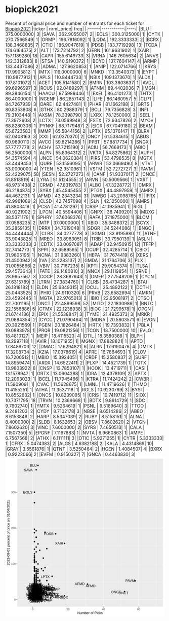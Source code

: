 # biopick2021
Percent of original price and number of entrants for each ticket for [Biopick2021](https://twitter.com/hashtag/Biopick2021)
|ticker |  nrml_price| freq|
|:------|-----------:|----:|
|BLU    | 375.0000000|    3|
|SAVA   | 362.9055007|    2|
|EOLS   | 300.3125000|    1|
|CYTK   | 270.7566549|    1|
|ORMP   | 196.7816092|    1|
|LQDA   | 192.3333333|    2|
|BCRX   | 188.3468835|    7|
|CTIC   | 186.9047619|    1|
|PDSB   | 183.7719298|   13|
|TCDA   | 174.6164575|    2|
|ALT    | 173.7214792|    2|
|GERN   | 161.9631902|    1|
|XAIR   | 157.1189280|   18|
|CAPR   | 155.6149733|    3|
|VRNA   | 146.7605634|    2|
|ANVS   | 142.3312883|    8|
|STSA   | 140.9190372|    1|
|BCYC   | 137.7604147|    4|
|ARMP   | 133.4437086|    2|
|ADMA   | 127.9620853|    1|
|ANIP   | 122.0714766|    1|
|KRYS   | 117.9905812|    1|
|IMTX   | 116.0000000|    6|
|MNKD   | 113.3540373|    1|
|EYPT   | 110.9877913|    1|
|APLS   | 110.8444733|    1|
|NBIX   | 109.1373670|    1|
|ALDX   | 107.8101072|    1|
|ACET   | 105.5141580|    2|
|BMRN   | 103.3603637|    1|
|AVDL   |  99.6996997|    3|
|RCUS   |  92.0489297|    1|
|ATNM   |  89.4402036|    7|
|IMGN   |  89.3846154|    1|
|HAACU  |  87.5989446|    1|
|EXEL   |  86.4101273|    1|
|THTX   |  86.4000000|    1|
|NGENF  |  86.2857143|    2|
|LIFE   |  86.1460957|    5|
|CLPT   |  84.7267939|    3|
|DARE   |  82.4427481|    1|
|PHAR   |  81.1662198|    2|
|GRTS   |  80.8353808|    6|
|GTHX   |  80.2988379|    1|
|BCLI   |  79.7356828|    3|
|INFI   |  79.3103448|    1|
|AXSM   |  78.3398790|    3|
|LXRX   |  78.1250000|    2|
|SEEL   |  77.3972603|    2|
|LCTX   |  73.0569948|    3|
|FSTX   |  72.9347826|    2|
|MYOV   |  68.8280306|    1|
|PYNKF  |  68.7179487|    2|
|EIGR   |  67.7049180|    2|
|BEAM   |  65.6723583|    1|
|IMMP   |  65.5844156|    2|
|LPTX   |  65.1376147|   11|
|BLRX   |  62.0408163|    3|
|XXII   |  62.0370370|    2|
|ONCY   |  61.5384615|    1|
|ABUS   |  60.9890110|    3|
|AVCO   |  59.8214286|    1|
|PPBT   |  57.8817734|    1|
|SNGX   |  57.7777778|    2|
|ACHV   |  57.7215190|    2|
|ACIU   |  56.7669173|    1|
|ABIO   |  56.2500000|    1|
|ALPN   |  55.8364312|    2|
|VKTX   |  54.8275862|    2|
|AUPH   |  54.3574594|    4|
|JNCE   |  54.0620384|    1|
|PIRS   |  53.4798535|    8|
|MGTX   |  53.4449453|    1|
|QURE   |  53.1556095|    1|
|ARWR   |  53.0669490|    8|
|VTVT   |  53.0000000|    4|
|YTEN   |  52.9510961|    1|
|VSTM   |  52.7272727|    3|
|PAVM   |  52.4229075|   58|
|SESN   |  52.2727273|    4|
|CANF   |  51.9337017|    2|
|CNCE   |  51.8518519|    4|
|LYRA   |  51.5124555|    2|
|ARVN   |  50.5009566|    1|
|VXRT   |  48.9731438|    2|
|CRMD   |  47.8319783|    1|
|ALBO   |  47.3228772|    1|
|CMRX   |  46.2184874|    2|
|SYBX   |  45.4545455|    2|
|PTGX   |  44.4897959|    1|
|AMRX   |  44.4672131|    1|
|AFMD   |  43.2343234|   31|
|NWBO   |  43.2098765|    9|
|IFRX   |  42.9961089|    2|
|CLSD   |  42.7457098|    4|
|SLN    |  42.1250000|    1|
|AMRS   |  41.8803419|    1|
|PCSA   |  41.4781297|    1|
|CRSP   |  41.1935941|    1|
|RIGL   |  40.9221902|    2|
|LPCN   |  40.5594406|    1|
|GNPX   |  38.7409201|    3|
|MDXG   |  38.5371179|    1|
|SPHRY  |  37.6068376|    1|
|RAFA   |  37.1875000|    1|
|BLCM   |  37.0588235|    2|
|MTP    |  37.0000000|    1|
|XBIO   |  35.3488372|    2|
|SCYX   |  35.2859135|    1|
|DRRX   |  34.7619048|    1|
|SDGR   |  34.5244086|    1|
|BNGO   |  34.4444444|    7|
|CLBS   |  34.0277778|    3|
|SGMO   |  33.9195980|   11|
|ATNF   |  33.9043825|    1|
|MREO   |  33.8983051|    8|
|TRIB   |  33.7950139|    1|
|ASLN   |  33.3333333|    3|
|CDTX   |  33.0097087|    1|
|ADAP   |  32.9450915|   12|
|TFFP   |  32.7414773|    1|
|SPPI   |  32.6589595|    1|
|OCUP   |  32.4285714|    1|
|CBIO   |  31.9805195|    1|
|NCNA   |  31.9383260|    1|
|HEPA   |  31.7674419|    6|
|XERS   |  31.4500942|    8|
|IVA    |  31.2283137|    2|
|GMDA   |  31.1764706|    3|
|PLX    |  31.0055866|    2|
|VBIV   |  30.7167235|    8|
|KPTI   |  29.9054374|    9|
|TLSA   |  29.4573643|    1|
|FATE   |  29.1480810|    3|
|NNOX   |  29.1119854|    1|
|SRNE   |  28.9957567|    3|
|COCP   |  28.3687943|    1|
|OMER   |  27.7548209|    1|
|CYCN   |  27.6315789|    3|
|LTRN   |  27.3834760|    1|
|CLRB   |  26.4734287|    5|
|BTAI   |  26.1818182|    1|
|ELDN   |  25.6849315|    2|
|OCUL   |  25.4892122|    1|
|DCTH   |  25.0443525|    3|
|PHIO   |  24.9110320|    6|
|PRVB   |  23.6582694|    1|
|AMRN   |  23.4592445|    1|
|MGTA   |  22.9765013|    3|
|IBIO   |  22.9508197|    2|
|CTSO   |  22.7001195|    1|
|ONCT   |  22.4899598|   52|
|MITO   |  22.1830986|    1|
|BNTC   |  22.1556886|    5|
|CTMX   |  22.1238938|    3|
|BIOC   |  21.7299578|    1|
|OPGN   |  21.6744186|    2|
|EPIX   |  21.5538847|    3|
|TYME   |  21.4925373|    3|
|MRKR   |  21.0884354|    2|
|CYCC   |  21.0790464|   11|
|MDNA   |  20.5803571|    6|
|EVGN   |  20.3921569|    1|
|PGEN   |  20.1826484|    3|
|HRTX   |  19.7393832|    1|
|PBLA   |  19.0883978|    1|
|PRQR   |  19.0821256|    1|
|TCON   |  18.7500000|   10|
|EVLO   |  18.4810127|    1|
|MEIP   |  18.4115523|    4|
|DTIL   |  18.3580388|    1|
|BLPH   |  18.2997118|    1|
|AVIR   |  18.1071955|    1|
|MGNX   |  17.8828821|    1|
|APTO   |  17.8489703|   12|
|DMAC   |  17.6294821|    6|
|ALRN   |  17.6190476|    4|
|DMTK   |  17.3208734|    2|
|KZIA   |  17.0378619|    4|
|APRE   |  16.7864693|    1|
|CLOV   |  16.7200512|    1|
|MBIO   |  15.3924051|    1|
|CRDF   |  15.2580837|    2|
|SURF   |  14.8959474|    1|
|ARDX   |  14.6522411|    2|
|PLXP   |  14.4521739|    1|
|TGTX   |  13.9803922|    8|
|CNSP   |  13.7853107|    1|
|HOOK   |  13.4719711|    1|
|CASI   |  13.1578947|    1|
|GRTX   |  13.0604288|    1|
|IDRA   |  12.4378109|    2|
|APTX   |  12.2093023|    1|
|BCEL   |  11.7945466|    1|
|KTRA   |  11.7424242|    2|
|CWBR   |  11.5909091|    1|
|CVAC   |  11.5628675|    1|
|LMNL   |  11.4719626|    1|
|THMO   |  11.4155251|    1|
|ATHA   |  11.3537118|    1|
|RGLS   |  10.9230769|    3|
|BYSI   |  10.8552632|    1|
|ONCS   |  10.8239095|    1|
|CRIS   |  10.7419712|   11|
|SIOX   |  10.7371795|   18|
|TRVN   |  10.2369668|    1|
|BDTX   |   9.8914729|    1|
|SDC    |   9.7602740|    1|
|YMTX   |   9.5264619|    1|
|PSNL   |   9.5169640|    3|
|TTOO   |   9.2481203|    2|
|CYDY   |   8.7102178|    3|
|NBSE   |   8.6514286|    2|
|ABEO   |   8.6153846|    2|
|HARP   |   8.5347039|    2|
|RUBY   |   8.5158151|    1|
|ALNA   |   8.4000000|    2|
|SLDB   |   8.1632653|    2|
|OBSV   |   7.8602620|    2|
|VTGN   |   7.8602620|    3|
|VINC   |   7.6000000|    2|
|SYRS   |   7.4650513|    1|
|CALA   |   7.1507350|    5|
|EPGNF  |   7.1167883|    1|
|NVTA   |   6.9660863|    1|
|AMPE   |   6.7567568|    2|
|ATHX   |   6.1111111|    3|
|OTIC   |   5.9271255|    1|
|CYTR   |   5.3333333|    1|
|CFRX   |   5.0474383|    2|
|ALGS   |   4.6382188|    2|
|KALA   |   4.4314869|   10|
|GRAY   |   3.5561876|    1|
|QTNT   |   3.5250464|    2|
|HGEN   |   1.4084507|    4|
|BXRX   |   0.9222066|    2|
|EVFM   |   0.9150327|    7|
|GNCA   |   0.4463830|    3|
![retvspicks](biopicks.png?raw=true)
